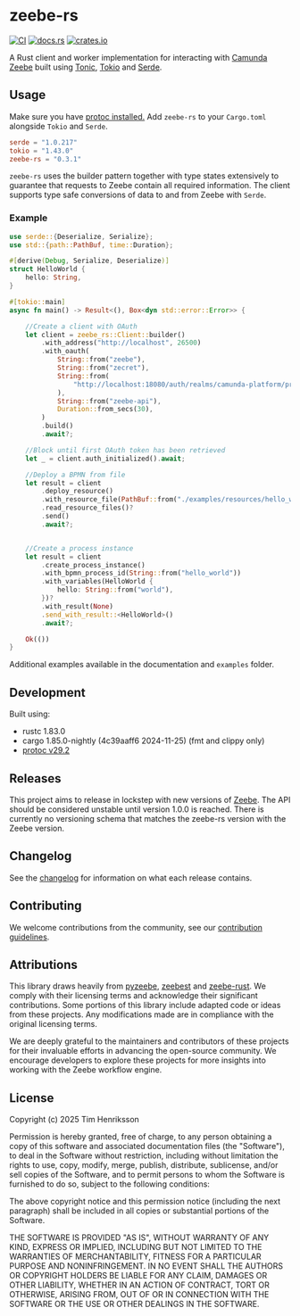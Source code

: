 # zeebe-rs

[![CI](https://github.com/Bentebent/zeebe-rs/actions/workflows/ci.yml/badge.svg?event=pull_request)](https://github.com/Bentebent/zeebe-rs/actions/workflows/ci.yml)
[![docs.rs](https://img.shields.io/docsrs/zeebe-rs)](https://docs.rs/crate/zeebe-rs/latest)
[![crates.io](https://img.shields.io/crates/v/zeebe-rs.svg)](https://crates.io/crates/zeebe-rs)

A Rust client and worker implementation for interacting with [Camunda Zeebe](https://camunda.com/platform/zeebe/) built using [Tonic](https://github.com/hyperium/tonic), [Tokio](https://github.com/tokio-rs/tokio) and [Serde](https://github.com/serde-rs/serde).

## Usage

Make sure you have [protoc installed.](https://github.com/protocolbuffers/protobuf#protobuf-compiler-installation) Add `zeebe-rs` to your `Cargo.toml` alongside `Tokio` and `Serde`.

```toml
serde = "1.0.217"
tokio = "1.43.0"
zeebe-rs = "0.3.1"
```

`zeebe-rs` uses the builder pattern together with type states extensively to guarantee that requests to Zeebe contain all required information. The client supports type safe conversions of data to and from Zeebe with `Serde`.

### Example

```rust
use serde::{Deserialize, Serialize};
use std::{path::PathBuf, time::Duration};

#[derive(Debug, Serialize, Deserialize)]
struct HelloWorld {
    hello: String,
}

#[tokio::main]
async fn main() -> Result<(), Box<dyn std::error::Error>> {

    //Create a client with OAuth
    let client = zeebe_rs::Client::builder()
        .with_address("http://localhost", 26500)
        .with_oauth(
            String::from("zeebe"),
            String::from("zecret"),
            String::from(
                "http://localhost:18080/auth/realms/camunda-platform/protocol/openid-connect/token",
            ),
            String::from("zeebe-api"),
            Duration::from_secs(30),
        )
        .build()
        .await?;

    //Block until first OAuth token has been retrieved
    let _ = client.auth_initialized().await;

    //Deploy a BPMN from file
    let result = client
        .deploy_resource()
        .with_resource_file(PathBuf::from("./examples/resources/hello_world.bpmn"))
        .read_resource_files()?
        .send()
        .await?;


    //Create a process instance
    let result = client
        .create_process_instance()
        .with_bpmn_process_id(String::from("hello_world"))
        .with_variables(HelloWorld {
            hello: String::from("world"),
        })?
        .with_result(None)
        .send_with_result::<HelloWorld>()
        .await?;

    Ok(())
}

```

Additional examples available in the documentation and `examples` folder.

## Development

Built using:

- rustc 1.83.0
- cargo 1.85.0-nightly (4c39aaff6 2024-11-25) (fmt and clippy only)
- [protoc v29.2](https://github.com/protocolbuffers/protobuf/releases/tag/v29.2)

## Releases

This project aims to release in lockstep with new versions of [Zeebe](https://camunda.com/platform/zeebe/). The API should be considered unstable until version 1.0.0 is reached. There is currently no versioning schema that matches the zeebe-rs version with the Zeebe version.

## Changelog

See the [changelog](CHANGELOG.md) for information on what each release contains.

## Contributing

We welcome contributions from the community, see our [contribution guidelines](CONTRIBUTING.md).

## Attributions

This library draws heavily from [pyzeebe](https://github.com/camunda-community-hub/pyzeebe), [zeebest](https://github.com/camunda-community-hub/zeebest) and [zeebe-rust](https://github.com/camunda-community-hub/zeebe-rust). We comply with their licensing terms and acknowledge their significant contributions. Some portions of this library include adapted code or ideas from these projects. Any modifications made are in compliance with the original licensing terms.

We are deeply grateful to the maintainers and contributors of these projects for their invaluable efforts in advancing the open-source community. We encourage developers to explore these projects for more insights into working with the Zeebe workflow engine.

## License

Copyright (c) 2025 Tim Henriksson

Permission is hereby granted, free of charge, to any person obtaining a copy of this software and associated documentation files (the "Software"), to deal in the Software without restriction, including without limitation the rights to use, copy, modify, merge, publish, distribute, sublicense, and/or sell copies of the Software, and to permit persons to whom the Software is furnished to do so, subject to the following conditions:

The above copyright notice and this permission notice (including the next paragraph) shall be included in all copies or substantial portions of the Software.

THE SOFTWARE IS PROVIDED "AS IS", WITHOUT WARRANTY OF ANY KIND, EXPRESS OR IMPLIED, INCLUDING BUT NOT LIMITED TO THE WARRANTIES OF MERCHANTABILITY, FITNESS FOR A PARTICULAR PURPOSE AND NONINFRINGEMENT. IN NO EVENT SHALL THE AUTHORS OR COPYRIGHT HOLDERS BE LIABLE FOR ANY CLAIM, DAMAGES OR OTHER LIABILITY, WHETHER IN AN ACTION OF CONTRACT, TORT OR OTHERWISE, ARISING FROM, OUT OF OR IN CONNECTION WITH THE SOFTWARE OR THE USE OR OTHER DEALINGS IN THE SOFTWARE.
